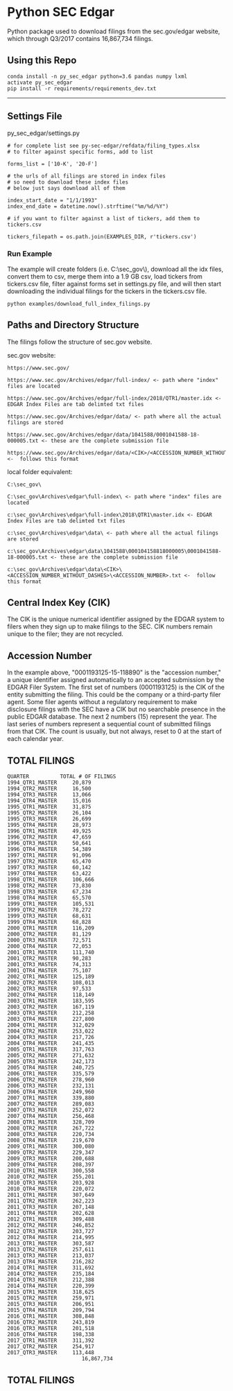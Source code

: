 Python SEC Edgar
=============

Python package used to download filings from the sec.gov/edgar website, which through Q3/2017 contains 16,867,734 filings.


Using this Repo
---------------

    conda install -n py_sec_edgar python=3.6 pandas numpy lxml
    activate py_sec_edgar
    pip install -r requirements/requirements_dev.txt

---------------
Settings File
---------------

py_sec_edgar/settings.py


    # for complete list see py-sec-edgar/refdata/filing_types.xlsx
    # to filter against specific forms, add to list

    forms_list = ['10-K', '20-F']

    # the urls of all filings are stored in index files
    # so need to download these index files
    # below just says download all of them

    index_start_date = "1/1/1993"
    index_end_date = datetime.now().strftime("%m/%d/%Y")

    # if you want to filter against a list of tickers, add them to tickers.csv

    tickers_filepath = os.path.join(EXAMPLES_DIR, r'tickers.csv')


### Run Example

The example will create folders (i.e. C:\sec_gov\\), download all the idx files, convert them to csv, merge them into a 1.9 GB csv, load tickers from tickers.csv file, filter against forms set in settings.py file, and will then start downloading the individual filings for the tickers in the tickers.csv file.

    python examples/download_full_index_filings.py


Paths and Directory Structure
----------------

The filings follow the structure of sec.gov website.

sec.gov website:

    https://www.sec.gov/

    https://www.sec.gov/Archives/edgar/full-index/ <- path where "index" files are located

    https://www.sec.gov/Archives/edgar/full-index/2018/QTR1/master.idx <- EDGAR Index Files are tab delimted txt files

    https://www.sec.gov/Archives/edgar/data/ <- path where all the actual filings are stored

    https://www.sec.gov/Archives/edgar/data/1041588/0001041588-18-000005.txt <- these are the complete submission file

    https://www.sec.gov/Archives/edgar/data/<CIK>/<ACCESSION_NUMBER_WITHOUT_DASHES>/<ACCESSION_NUMBER>.txt <-  follows this format


local folder equivalent:

    C:\sec_gov\

    C:\sec_gov\Archives\edgar\full-index\ <- path where "index" files are located

    c:\sec_gov\Archives\edgar\full-index\2018\QTR1\master.idx <- EDGAR Index Files are tab delimted txt files

    c:\sec_gov\Archives\edgar\data\ <- path where all the actual filings are stored

    c:\sec_gov\Archives\edgar\data\1041588\000104158818000005\0001041588-18-000005.txt <- these are the complete submission file

    c:\sec_gov\Archives\edgar\data\<CIK>\<ACCESSION_NUMBER_WITHOUT_DASHES>\<ACCESSION_NUMBER>.txt <-  follow this format


Central Index Key (CIK)
-----------------------
The CIK is the unique numerical identifier assigned by the EDGAR system to filers when they sign up to make filings to the SEC. CIK numbers remain unique to the filer; they are not recycled.

Accession Number
---------------
In the example above, "0001193125-15-118890" is the "accession number," a unique identifier assigned automatically to an accepted submission by the EDGAR Filer System. The first set of numbers (0001193125) is the CIK of the entity submitting the filing. This could be the company or a third-party filer agent. Some filer agents without a regulatory requirement to make disclosure filings with the SEC have a CIK but no searchable presence in the public EDGAR database. The next 2 numbers (15) represent the year. The last series of numbers represent a sequential count of submitted filings from that CIK. The count is usually, but not always, reset to 0 at the start of each calendar year.



TOTAL FILINGS
----------------------------
    QUARTER	         TOTAL # OF FILINGS
    1994_QTR1_MASTER	 20,879
    1994_QTR2_MASTER	 16,500
    1994_QTR3_MASTER	 13,066
    1994_QTR4_MASTER	 15,016
    1995_QTR1_MASTER	 31,875
    1995_QTR2_MASTER	 26,104
    1995_QTR3_MASTER	 26,699
    1995_QTR4_MASTER	 28,973
    1996_QTR1_MASTER	 49,925
    1996_QTR2_MASTER	 47,659
    1996_QTR3_MASTER	 50,641
    1996_QTR4_MASTER	 54,389
    1997_QTR1_MASTER	 91,096
    1997_QTR2_MASTER	 65,470
    1997_QTR3_MASTER	 60,142
    1997_QTR4_MASTER	 63,422
    1998_QTR1_MASTER	 106,666
    1998_QTR2_MASTER	 73,830
    1998_QTR3_MASTER	 67,234
    1998_QTR4_MASTER	 65,570
    1999_QTR1_MASTER	 105,531
    1999_QTR2_MASTER	 78,272
    1999_QTR3_MASTER	 68,631
    1999_QTR4_MASTER	 68,828
    2000_QTR1_MASTER	 116,209
    2000_QTR2_MASTER	 81,129
    2000_QTR3_MASTER	 72,571
    2000_QTR4_MASTER	 72,053
    2001_QTR1_MASTER	 111,740
    2001_QTR2_MASTER	 90,283
    2001_QTR3_MASTER	 74,313
    2001_QTR4_MASTER	 75,107
    2002_QTR1_MASTER	 125,189
    2002_QTR2_MASTER	 108,013
    2002_QTR3_MASTER	 97,533
    2002_QTR4_MASTER	 118,149
    2003_QTR1_MASTER	 183,595
    2003_QTR2_MASTER	 167,119
    2003_QTR3_MASTER	 212,258
    2003_QTR4_MASTER	 227,800
    2004_QTR1_MASTER	 312,029
    2004_QTR2_MASTER	 253,022
    2004_QTR3_MASTER	 217,726
    2004_QTR4_MASTER	 241,435
    2005_QTR1_MASTER	 317,763
    2005_QTR2_MASTER	 271,632
    2005_QTR3_MASTER	 242,173
    2005_QTR4_MASTER	 240,725
    2006_QTR1_MASTER	 335,579
    2006_QTR2_MASTER	 278,960
    2006_QTR3_MASTER	 232,131
    2006_QTR4_MASTER	 249,960
    2007_QTR1_MASTER	 339,880
    2007_QTR2_MASTER	 289,083
    2007_QTR3_MASTER	 252,072
    2007_QTR4_MASTER	 256,468
    2008_QTR1_MASTER	 328,709
    2008_QTR2_MASTER	 267,722
    2008_QTR3_MASTER	 220,734
    2008_QTR4_MASTER	 219,670
    2009_QTR1_MASTER	 300,080
    2009_QTR2_MASTER	 229,347
    2009_QTR3_MASTER	 200,688
    2009_QTR4_MASTER	 208,397
    2010_QTR1_MASTER	 300,558
    2010_QTR2_MASTER	 255,201
    2010_QTR3_MASTER	 203,928
    2010_QTR4_MASTER	 220,072
    2011_QTR1_MASTER	 307,649
    2011_QTR2_MASTER	 262,223
    2011_QTR3_MASTER	 207,148
    2011_QTR4_MASTER	 202,628
    2012_QTR1_MASTER	 309,488
    2012_QTR2_MASTER	 246,852
    2012_QTR3_MASTER	 203,727
    2012_QTR4_MASTER	 214,995
    2013_QTR1_MASTER	 303,587
    2013_QTR2_MASTER	 257,611
    2013_QTR3_MASTER	 213,037
    2013_QTR4_MASTER	 216,282
    2014_QTR1_MASTER	 311,692
    2014_QTR2_MASTER	 235,184
    2014_QTR3_MASTER	 212,388
    2014_QTR4_MASTER	 220,399
    2015_QTR1_MASTER	 318,625
    2015_QTR2_MASTER	 259,971
    2015_QTR3_MASTER	 206,951
    2015_QTR4_MASTER	 209,794
    2016_QTR1_MASTER	 308,848
    2016_QTR2_MASTER	 243,819
    2016_QTR3_MASTER	 201,518
    2016_QTR4_MASTER	 198,338
    2017_QTR1_MASTER	 311,392
    2017_QTR2_MASTER	 254,917
    2017_QTR3_MASTER	 113,448
                            16,867,734

TOTAL FILINGS
----------------------------
